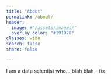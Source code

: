 ```yaml
---
title: "About"
permalink: /about/
header:
  image: #"/assets/images/"
  overlay_color: "#191970"
classes: wide
search: false
share: false

---
```

I am a data scientist who... blah blah - fix
